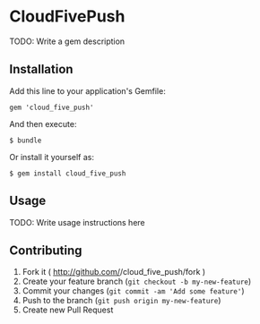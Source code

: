 # CloudFivePush

TODO: Write a gem description

## Installation

Add this line to your application's Gemfile:

    gem 'cloud_five_push'

And then execute:

    $ bundle

Or install it yourself as:

    $ gem install cloud_five_push

## Usage

TODO: Write usage instructions here

## Contributing

1. Fork it ( http://github.com/<my-github-username>/cloud_five_push/fork )
2. Create your feature branch (`git checkout -b my-new-feature`)
3. Commit your changes (`git commit -am 'Add some feature'`)
4. Push to the branch (`git push origin my-new-feature`)
5. Create new Pull Request
